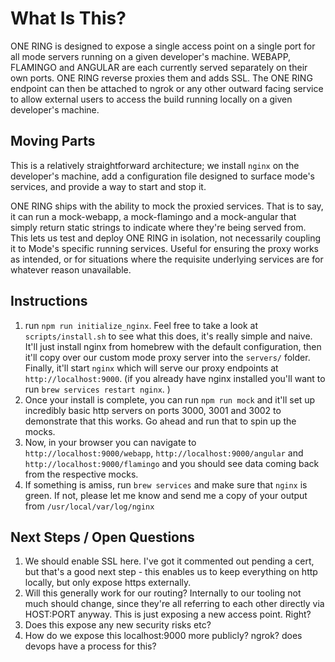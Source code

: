 # What Is This?
ONE RING is designed to expose a single access point on a single port for all mode servers running on a given developer's machine. WEBAPP, FLAMINGO and ANGULAR are each currently served separately on their own ports. ONE RING reverse proxies them and adds SSL. The ONE RING endpoint can then be attached to ngrok or any other outward facing service to allow external users to access the build running locally on a given developer's machine.

## Moving Parts
This is a relatively straightforward architecture; we install `nginx` on the developer's machine, add a configuration file designed to surface mode's services, and provide a way to start and stop it.

ONE RING ships with the ability to mock the proxied services. That is to say, it can run a mock-webapp, a mock-flamingo and a mock-angular that simply return static strings to indicate where they're being served from. This lets us test and deploy ONE RING in isolation, not necessarily coupling it to Mode's specific running services. Useful for ensuring the proxy works as intended, or for situations where the requisite underlying services are for whatever reason unavailable.

## Instructions
1. run `npm run initialize_nginx`. Feel free to take a look at `scripts/install.sh` to see what this does, it's really simple and naive. It'll just install nginx from homebrew with the default configuration, then it'll copy over our custom mode proxy server into the `servers/` folder. Finally, it'll start `nginx` which will serve our proxy endpoints at `http://localhost:9000`. (if you already have nginx installed you'll want to run `brew services restart nginx`. )
2. Once your install is complete, you can run `npm run mock` and it'll set up incredibly basic http servers on ports 3000, 3001 and 3002 to demonstrate that this works. Go ahead and run that to spin up the mocks.
3. Now, in your browser you can navigate to `http://localhost:9000/webapp`, `http://localhost:9000/angular` and `http://localhost:9000/flamingo` and you should see data coming back from the respective mocks.
4. If something is amiss, run `brew services` and make sure that `nginx` is green. If not, please let me know and send me a copy of your output from `/usr/local/var/log/nginx`

## Next Steps / Open Questions

1. We should enable SSL here. I've got it commented out pending a cert, but that's a good next step - this enables us to keep everything on http locally, but only expose https externally.
2. Will this generally work for our routing? Internally to our tooling not much should change, since they're all referring to each other directly via HOST:PORT anyway. This is just exposing a new access point. Right?
3. Does this expose any new security risks etc?
4. How do we expose this localhost:9000 more publicly? ngrok? does devops have a process for this?